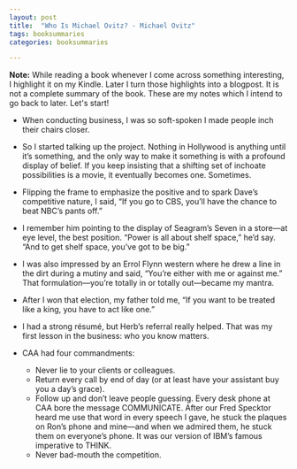 ```yaml
---
layout: post
title:  "Who Is Michael Ovitz? - Michael Ovitz"
tags: booksummaries
categories: booksummaries

---
```

**Note:** While reading a book whenever I come across something interesting, I highlight it on my Kindle. Later I turn those highlights into a blogpost. It is not a complete summary of the book. These are my notes which I intend to go back to later. Let's start!

+ When conducting business, I was so soft-spoken I made people inch their chairs closer.

+ So I started talking up the project. Nothing in Hollywood is anything until it’s something, and the only way to make it something is with a profound display of belief. If you keep insisting that a shifting set of inchoate possibilities is a movie, it eventually becomes one. Sometimes.

+ Flipping the frame to emphasize the positive and to spark Dave’s competitive nature, I said, “If you go to CBS, you’ll have the chance to beat NBC’s pants off.”

+ I remember him pointing to the display of Seagram’s Seven in a store—at eye level, the best position. “Power is all about shelf space,” he’d say. “And to get shelf space, you’ve got to be big.”

+ I was also impressed by an Errol Flynn western where he drew a line in the dirt during a mutiny and said, “You’re either with me or against me.” That formulation—you’re totally in or totally out—became my mantra.

+ After I won that election, my father told me, “If you want to be treated like a king, you have to act like one.”

+ I had a strong résumé, but Herb’s referral really helped. That was my first lesson in the business: who you know matters.

+ CAA had four commandments:
  * Never lie to your clients or colleagues.
  * Return every call by end of day (or at least have your assistant buy you a day’s grace).
  * Follow up and don’t leave people guessing. Every desk phone at CAA bore the message COMMUNICATE. After our Fred Specktor heard me use that word in every speech I gave, he stuck the plaques on Ron’s phone and mine—and when we admired them, he stuck them on everyone’s phone. It was our version of IBM’s famous imperative to THINK.
  * Never bad-mouth the competition.
